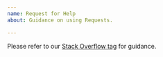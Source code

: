 ```yaml
---
name: Request for Help
about: Guidance on using Requests.

---
```


Please refer to our [Stack Overflow tag](https://stackoverflow.com/questions/tagged/python-requests) for guidance.
